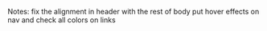 Notes: fix the alignment in header with the rest of body 
put hover effects on nav and check all colors on links 

